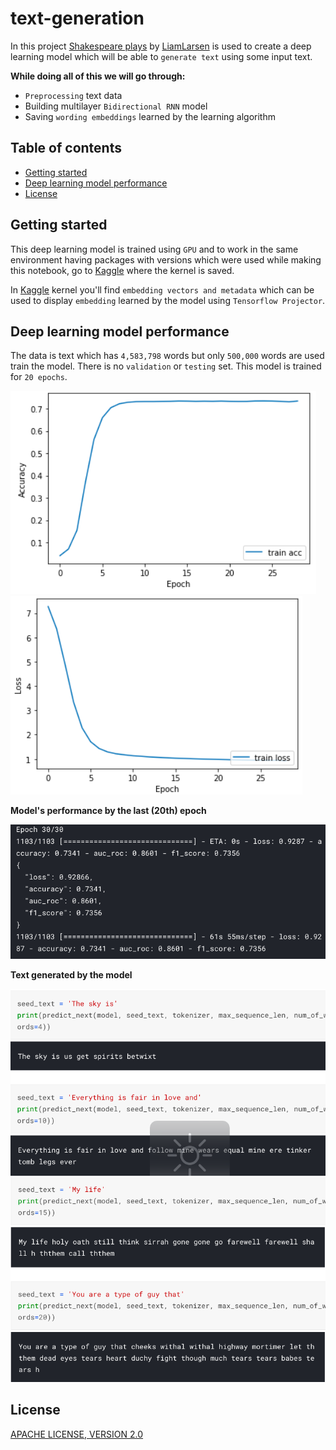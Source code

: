 # text-generation

In this project [Shakespeare plays](https://www.kaggle.com/kingburrito666/shakespeare-plays) by [LiamLarsen](https://www.kaggle.com/kingburrito666) is used to create a deep learning model which will be able to `generate text` using some input text.

**While doing all of this we will go through:**

- `Preprocessing` text data
- Building multilayer `Bidirectional RNN` model
- Saving `wording embeddings` learned by the learning algorithm

## Table of contents

- [Getting started](#getting-started)
- [Deep learning model performance](#deep-learning-model-performance)
- [License](#license)

## Getting started

This deep learning model is trained using `GPU` and to work in the same environment having packages with versions which were used while making this notebook, go to [Kaggle](https://www.kaggle.com/akashsdas/text-generation) where the kernel is saved.

In [Kaggle](https://www.kaggle.com/akashsdas/text-generation) kernel you'll find `embedding vectors and metadata` which can be used to display `embedding` learned by the model using `Tensorflow Projector`.

## Deep learning model performance

The data is text which has `4,583,798` words but only `500,000` words are used train the model. There is no `validation` or `testing` set. This model is trained for `20 epochs`.

![Image3](./docs/imgs/img-3.png)
![Image4](./docs/imgs/img-4.png)

**Model's performance by the last (20th) epoch**

![Image5](./docs/imgs/img-5.png)

**Text generated by the model**

![Image1](./docs/imgs/img-1.png)
![Image2](./docs/imgs/img-2.png)

## License

[APACHE LICENSE, VERSION 2.0](./LICENSE)
